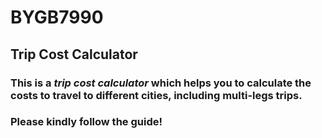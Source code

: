 # BYGB7990
## **Trip Cost Calculator**
### This is a _trip cost calculator_ which helps you to calculate the costs to travel to different cities, including multi-legs trips.
### Please kindly follow the guide!
